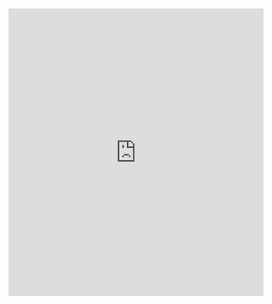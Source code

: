 <br>
<br>

<iframe src="https://docs.google.com/presentation/d/e/2PACX-1vQ3zZF4oUbRtMZCSsobBN6smbS9TVwiR6g57ehRNCz0NcDCw853SxC3ShfDAzJ1GOhNtTHFvNw7_g-j/embed?start=true&loop=true&delayms=10000" frameborder="0" width="100%" height="569" allowfullscreen="true" mozallowfullscreen="true" webkitallowfullscreen="true"></iframe>